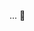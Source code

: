 ... :paw_prints:
<!---
joelpaulkoch/joelpaulkoch is a ✨ special ✨ repository because its `README.md` (this file) appears on your GitHub profile.
You can click the Preview link to take a look at your changes.
--->
